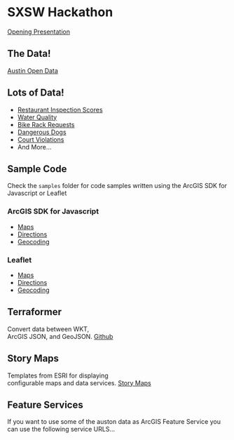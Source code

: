 # SXSW Hackathon

[Opening Presentation](http://esri.github.com/sxsw-hackathon)

## The Data!

[Austin Open Data](https://data.austintexas.gov/)

## Lots of Data!
* [Restaurant Inspection Scores](https://data.austintexas.gov/dataset/Restaurant-Inspection-Scores/ecmv-9xxi)
* [Water Quality](https://data.austintexas.gov/Environmental/Water-Quality-Sampling-Data/5tye-7ray)
* [Bike Rack Requests](https://data.austintexas.gov/Transportation/Bicycle-Rack-Requests/5tx2-pk4n)
* [Dangerous Dogs](https://data.austintexas.gov/Public-Safety/Declared-Dangerous-Dogs/ykw4-j3aj)
* [Court Violations](https://data.austintexas.gov/Public-Safety/Municipal-Court-Violation-Location/8jyt-x94k)
* And More&hellip;

## Sample Code
Check the `samples` folder for code samples written using the ArcGIS SDK for Javascript or Leaflet

### ArcGIS SDK for Javascript
* [Maps](http://esri.github.com/sxsw-hackathon/samples/arcgis/map.html)
* [Directions](http://esri.github.com/sxsw-hackathon/samples/arcgis/directions.html)
* [Geocoding](http://esri.github.com/sxsw-hackathon/samples/arcgis/geocode.html)

### Leaflet
* [Maps](http://esri.github.com/sxsw-hackathon/samples/leaflet/map.html)
* [Directions](http://esri.github.com/sxsw-hackathon/samples/leaflet/directions.html)
* [Geocoding](http://esri.github.com/sxsw-hackathon/samples/leaflet/geocode.html)

## Terraformer
Convert data between WKT,<br>ArcGIS JSON, and GeoJSON. [Github](https://github.com/esri/Terraformer)

## Story Maps
Templates from ESRI for displaying<br> configurable maps and data services. [Story Maps](http://storymaps.esri.com/home/)

## Feature Services
If you want to use some of the auston data as ArcGIS Feature Service you can use the following service URLS...